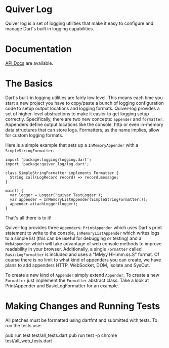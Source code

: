 Quiver Log
======

Quiver log is a set of logging utilities that make it easy to configure and
manage Dart's built in logging capabilities.

# Documentation

[API Docs](http://www.dartdocs.org/documentation/quiver_log/latest) are
available.

# The Basics

Dart's built-in logging utilities are fairly low level. This means each time you
start a new project you have to copy/paste a bunch of logging configuration
code to setup output locations and logging formats. Quiver-log provides a set of
higher-level abstractions to make it easier to get logging setup correctly.
Specifically, there are two new concepts: `appender` and `formatter`. Appenders
define output locations like the console, http or even in-memory data structures
that can store logs. Formatters, as the name implies, allow for custom logging
formats.

Here is a simple example that sets up a `InMemoryAppender` with a
`SimpleStringFormatter`:

```
import 'package:logging/logging.dart';
import 'package:quiver_log/log.dart';

class SimpleStringFormatter implements Formatter {
  String call(LogRecord record) => record.message;
}

main() {
  var logger = Logger('quiver.TestLogger');
  var appender = InMemoryListAppender(SimpleStringFormatter());
  appender.attachLogger(logger);
}
```

That's all there is to it!

Quiver-log provides three `Appender`s: `PrintAppender`
which uses Dart's print statement to write to the console, 
`InMemoryListAppender` which writes logs to a simple list (this can be useful for debugging or testing) and a `WebAppender` which will take advantage of web console methods to improve readability in your browser. Additionally, a single `Formatter` called
`BasicLogFormatter` is included and uses a "MMyy HH:mm:ss.S" format. Of course
there is no limit to what kind of appenders you can create, we have plans to
add appenders HTTP, WebSocket, DOM, Isolate and SysOut.

To create a new kind of `Appender` simply extend `Appender`. To create a new
`Formatter` just implement the `Formatter` abstract class. Take a look at
PrintAppender and BasicLogFormatter for an example.

# Making Changes and Running Tests

All patches must be formatted using dartfmt and submitted with tests. To run the tests use:

pub run test test/all_tests.dart
pub run test -p chrome test/all_web_tests.dart 
